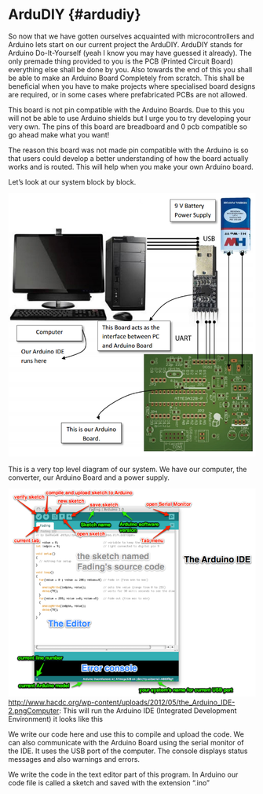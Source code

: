 # ArduDIY {#ardudiy}

So now that we have gotten ourselves acquainted with microcontrollers and Arduino lets start on our current project the ArduDIY. ArduDIY stands for Arduino Do-It-Yourself (yeah I know you may have guessed it already). The only premade thing provided to you is the PCB (Printed Circuit Board) everything else shall be done by you. Also towards the end of this you shall be able to make an Arduino Board Completely from scratch. This shall be beneficial when you have to make projects where specialised board designs are required, or in some cases where prefabricated PCBs are not allowed.

This board is not pin compatible with the Arduino Boards. Due to this you will not be able to use Arduino shields but I urge you to try developing your very own. The pins of this board are breadboard and 0 pcb compatible so go ahead make what you want!

The reason this board was not made pin compatible with the Arduino is so that users could develop a better understanding of how the board actually works and is routed. This will help when you make your own Arduino board.

Let’s look at our system block by block.


![](../assets/picture_35.png)



This is a very top level diagram of our system. We have our computer, the converter, our Arduino Board and a power supply.

![](../assets/picture_44.png)http://www.hacdc.org/wp-content/uploads/2012/05/the_Arduino_IDE-2.pngComputer: This will run the Arduino IDE (Integrated Development Environment) it looks like this

We write our code here and use this to compile and upload the code. We can also communicate with the Arduino Board using the serial monitor of the IDE. It uses the USB port of the computer. The console displays status messages and also warnings and errors.

We write the code in the text editor part of this program. In Arduino our code file is called a sketch and saved with the extension “.ino”

